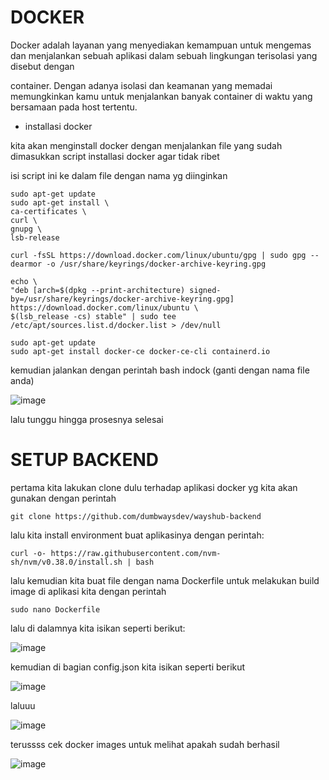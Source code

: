 # DOCKER

Docker adalah layanan yang menyediakan kemampuan untuk mengemas dan menjalankan sebuah aplikasi dalam sebuah lingkungan terisolasi yang disebut dengan

container. Dengan adanya isolasi dan keamanan yang memadai memungkinkan kamu untuk menjalankan banyak container di waktu yang bersamaan pada host tertentu.

- installasi docker


kita akan menginstall docker dengan menjalankan file yang sudah dimasukkan script installasi docker agar tidak ribet

isi script ini ke dalam file dengan nama yg diinginkan

```
sudo apt-get update
sudo apt-get install \
ca-certificates \
curl \
gnupg \
lsb-release
    
curl -fsSL https://download.docker.com/linux/ubuntu/gpg | sudo gpg --dearmor -o /usr/share/keyrings/docker-archive-keyring.gpg

echo \
"deb [arch=$(dpkg --print-architecture) signed-by=/usr/share/keyrings/docker-archive-keyring.gpg] https://download.docker.com/linux/ubuntu \
$(lsb_release -cs) stable" | sudo tee /etc/apt/sources.list.d/docker.list > /dev/null

sudo apt-get update
sudo apt-get install docker-ce docker-ce-cli containerd.io
```


kemudian jalankan dengan perintah bash indock (ganti dengan nama file anda)


![image](https://user-images.githubusercontent.com/18206510/190321884-aaa31677-39a9-444c-ae59-8e488c5c2b3b.png)


lalu tunggu hingga prosesnya selesai


























































# SETUP BACKEND 

pertama kita lakukan clone dulu terhadap aplikasi docker yg kita akan gunakan dengan perintah 

```
git clone https://github.com/dumbwaysdev/wayshub-backend
```

lalu kita install environment buat aplikasinya dengan perintah:

```
curl -o- https://raw.githubusercontent.com/nvm-sh/nvm/v0.38.0/install.sh | bash
```


lalu kemudian kita buat file dengan nama Dockerfile untuk melakukan build image di aplikasi kita dengan perintah 

```
sudo nano Dockerfile
```

lalu di dalamnya kita isikan seperti berikut: 


![image](https://user-images.githubusercontent.com/18206510/190444161-c0584ae8-afa4-4a98-8f4d-10676492e69e.png)


kemudian di bagian config.json kita isikan seperti berikut



![image](https://user-images.githubusercontent.com/18206510/190444930-fa99434c-2c10-4bfd-a0d7-0222a4eb3c6e.png)



laluuu



![image](https://user-images.githubusercontent.com/18206510/189697987-4063f72e-5cbb-49d8-ae2a-96da4b1444ac.png)




terussss cek docker images untuk melihat apakah sudah berhasil



![image](https://user-images.githubusercontent.com/18206510/189699700-67616a2c-2bfa-4171-ac14-34c82370eef3.png)















